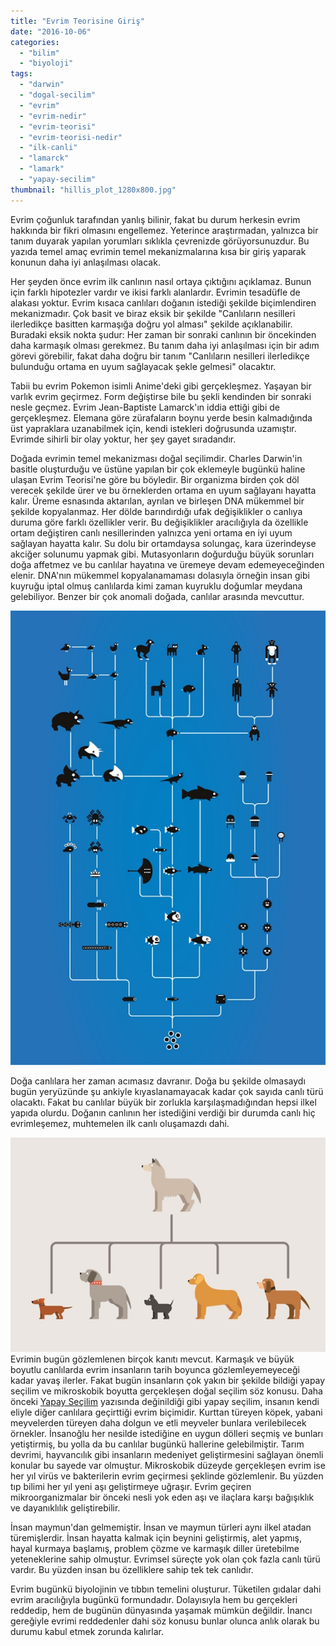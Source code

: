 ```yaml
---
title: "Evrim Teorisine Giriş"
date: "2016-10-06"
categories: 
  - "bilim"
  - "biyoloji"
tags: 
  - "darwin"
  - "dogal-secilim"
  - "evrim"
  - "evrim-nedir"
  - "evrim-teorisi"
  - "evrim-teorisi-nedir"
  - "ilk-canli"
  - "lamarck"
  - "lamark"
  - "yapay-secilim"
thumbnail: "hillis_plot_1280x800.jpg"
---
```


Evrim çoğunluk tarafından yanlış bilinir, fakat bu durum herkesin evrim hakkında bir fikri olmasını engellemez. Yeterince araştırmadan, yalnızca bir tanım duyarak yapılan yorumları sıklıkla çevrenizde görüyorsunuzdur. Bu yazıda temel amaç evrimin temel mekanizmalarına kısa bir giriş yaparak konunun daha iyi anlaşılması olacak.

Her şeyden önce evrim ilk canlının nasıl ortaya çıktığını açıklamaz. Bunun için farklı hipotezler vardır ve ikisi farklı alanlardır. Evrimin tesadüfle de alakası yoktur. Evrim kısaca canlıları doğanın istediği şekilde biçimlendiren mekanizmadır. Çok basit ve biraz eksik bir şekilde "Canlıların nesilleri ilerledikçe basitten karmaşığa doğru yol alması" şekilde açıklanabilir. Buradaki eksik nokta şudur: Her zaman bir sonraki canlının bir öncekinden daha karmaşık olması gerekmez. Bu tanım daha iyi anlaşılması için bir adım görevi görebilir, fakat daha doğru bir tanım "Canlıların nesilleri ilerledikçe bulunduğu ortama en uyum sağlayacak şekle gelmesi" olacaktır.

Tabii bu evrim Pokemon isimli Anime'deki gibi gerçekleşmez. Yaşayan bir varlık evrim geçirmez. Form değiştirse bile bu şekli kendinden bir sonraki nesle geçmez. Evrim Jean-Baptiste Lamarck'ın iddia ettiği gibi de gerçekleşmez. Elemana göre zürafaların boynu yerde besin kalmadığında üst yapraklara uzanabilmek için, kendi istekleri doğrusunda uzamıştır. Evrimde sihirli bir olay yoktur, her şey gayet sıradandır.

Doğada evrimin temel mekanizması doğal seçilimdir. Charles Darwin'in basitle oluşturduğu ve üstüne yapılan bir çok eklemeyle bugünkü haline ulaşan Evrim Teorisi'ne göre bu böyledir. Bir organizma birden çok döl verecek şekilde ürer ve bu örneklerden ortama en uyum sağlayanı hayatta kalır. Üreme esnasında aktarılan, ayrılan ve birleşen DNA mükemmel bir şekilde kopyalanmaz. Her dölde barındırdığı ufak değişiklikler o canlıya duruma göre farklı özellikler verir. Bu değişiklikler aracılığıyla da özellikle ortam değiştiren canlı nesillerinden yalnızca yeni ortama en iyi uyum sağlayan hayatta kalır. Su dolu bir ortamdaysa solungaç, kara üzerindeyse akciğer solunumu yapmak gibi. Mutasyonların doğurduğu büyük sorunları doğa affetmez ve bu canlılar hayatına ve üremeye devam edemeyeceğinden elenir. DNA'nın mükemmel kopyalanamaması dolasıyla örneğin insan gibi kuyruğu iptal olmuş canlılarda kimi zaman kuyruklu doğumlar meydana gelebiliyor. Benzer bir çok anomali doğada, canlılar arasında mevcuttur.

![Evrim teorisi](images/The-Theory-of-Evolution.jpg)

Doğa canlılara her zaman acımasız davranır. Doğa bu şekilde olmasaydı bugün yeryüzünde şu ankiyle kıyaslanamayacak kadar çok sayıda canlı türü olacaktı. Fakat bu canlılar büyük bir zorlukla karşılaşmadığından hepsi ilkel yapıda olurdu. Doğanın canlının her istediğini verdiği bir durumda canlı hiç evrimleşemez, muhtemelen ilk canlı oluşamazdı dahi.

![Kurttan köpek evrimi](images/The-Theory-of-Evolution4.jpg)Evrimin bugün gözlemlenen birçok kanıtı mevcut. Karmaşık ve büyük boyutlu canlılarda evrim insanların tarih boyunca gözlemleyemeyeceği kadar yavaş ilerler. Fakat bugün insanların çok yakın bir şekilde bildiği yapay seçilim ve mikroskobik boyutta gerçekleşen doğal seçilim söz konusu.  Daha önceki [Yapay Seçilim](http://sabahlatan.com/blog/insanligin-dogayi-binlerce-yillik-sekillendirisi-yapay-secilim/) yazısında değinildiği gibi yapay seçilim, insanın kendi eliyle diğer canlılara geçirttiği evrim biçimidir. Kurttan türeyen köpek, yabani meyvelerden türeyen daha dolgun ve etli meyveler bunlara verilebilecek örnekler. İnsanoğlu her nesilde istediğine en uygun dölleri seçmiş ve bunları yetiştirmiş, bu yolla da bu canlılar bugünkü hallerine gelebilmiştir. Tarım devrimi, hayvancılık gibi insanların medeniyet geliştirmesini sağlayan önemli konular bu sayede var olmuştur. Mikroskobik düzeyde gerçekleşen evrim ise her yıl virüs ve bakterilerin evrim geçirmesi şeklinde gözlemlenir. Bu yüzden tıp bilimi her yıl yeni aşı geliştirmeye uğraşır. Evrim geçiren mikroorganizmalar bir önceki nesli yok eden aşı ve ilaçlara karşı bağışıklık ve dayanıklılık geliştirebilir.

İnsan maymun'dan gelmemiştir. İnsan ve maymun türleri aynı ilkel atadan türemişlerdir. İnsan hayatta kalmak için beynini geliştirmiş, alet yapmış, hayal kurmaya başlamış, problem çözme ve karmaşık diller üretebilme yeteneklerine sahip olmuştur. Evrimsel süreçte yok olan çok fazla canlı türü vardır. Bu yüzden insan bu özelliklere sahip tek tek canlıdır.

Evrim bugünkü biyolojinin ve tıbbın temelini oluşturur. Tüketilen gıdalar dahi evrim aracılığıyla bugünkü formundadır. Dolayısıyla hem bu gerçekleri reddedip, hem de bugünün dünyasında yaşamak mümkün değildir. İnancı gereğiyle evrimi reddedenler dahi söz konusu bunlar olunca anlık olarak bu durumu kabul etmek zorunda kalırlar.
